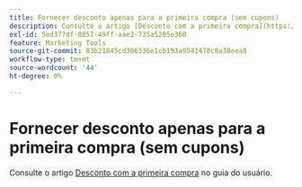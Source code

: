 ```yaml
---
title: Fornecer desconto apenas para a primeira compra (sem cupons)
description: Consulte o artigo [Desconto com a primeira compra](https://docs.magento.com/m2/ee/user_guide/marketing/price-rule-discount-first-purchase.html) em nosso guia do usuário.
exl-id: 5ed377df-8057-49ff-aae2-735a5205e360
feature: Marketing Tools
source-git-commit: 83b21845cd306336e1cb193a9541478c8a38eea8
workflow-type: tm+mt
source-wordcount: '44'
ht-degree: 0%

---
```


# Fornecer desconto apenas para a primeira compra (sem cupons)

Consulte o artigo [Desconto com a primeira compra](https://docs.magento.com/m2/ee/user_guide/marketing/price-rule-discount-first-purchase.html) no guia do usuário.
